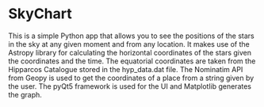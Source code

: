 # SkyChart
This is a simple Python app that allows you to see the positions of the stars in the sky at any given moment and from any location. It makes use of the Astropy library for calculating the horizontal coordinates of the stars given the coordinates and the time. The equatorial coordinates are taken from the Hipparcos Catalogue stored in the hyp_data.dat file. The Nominatim API from Geopy is used to get the coordinates of a place from a string given by the user. The pyQt5 framework is used for the UI and Matplotlib generates the graph.
